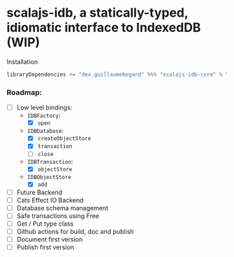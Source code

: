 # scalajs-idb, a statically-typed, idiomatic interface to IndexedDB (WIP)

Installation

```scala
libraryDependencies += "dev.guillaumebogard" %%% "scalajs-idb-core" % "0.1.0"
```

### Roadmap:

- [ ] Low level bindings:
  - `IDBFactory`:
    - [x] `open`
  - `IDBDatabase`:
    - [x] `createObjectStore`
    - [x] `transaction`
    - [ ] `close`
  - `IDBTransaction`:
    - [x] `objectStore`
  - `IDBObjectStore`
    - [x] `add`
- [ ] Future Backend
- [ ] Cats Effect IO Backend 
- [ ] Database schema management
- [ ] Safe transactions using Free
- [ ] Get / Put type class
- [ ] Github actions for build, doc and publish
- [ ] Document first version
- [ ] Publish first version
